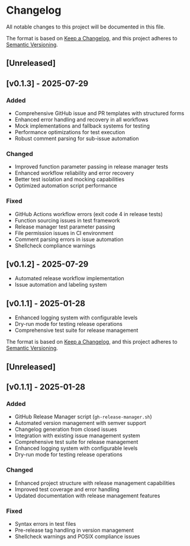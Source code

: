 # Changelog

All notable changes to this project will be documented in this file.

The format is based on [Keep a Changelog](https://keepachangelog.com/en/1.0.0/),
and this project adheres to [Semantic Versioning](https://semver.org/spec/v2.0.0.html).

## [Unreleased]

## [v0.1.3] - 2025-07-29

### Added
- Comprehensive GitHub issue and PR templates with structured forms
- Enhanced error handling and recovery in all workflows
- Mock implementations and fallback systems for testing
- Performance optimizations for test execution
- Robust comment parsing for sub-issue automation

### Changed
- Improved function parameter passing in release manager tests
- Enhanced workflow reliability and error recovery
- Better test isolation and mocking capabilities
- Optimized automation script performance

### Fixed
- GitHub Actions workflow errors (exit code 4 in release tests)
- Function sourcing issues in test framework
- Release manager test parameter passing
- File permission issues in CI environment
- Comment parsing errors in issue automation
- Shellcheck compliance warnings

## [v0.1.2] - 2025-07-29
- Automated release workflow implementation
- Issue automation and labeling system

## [v0.1.1] - 2025-01-28
- Enhanced logging system with configurable levels
- Dry-run mode for testing release operations
- Comprehensive test suite for release management

The format is based on [Keep a Changelog](https://keepachangelog.com/en/1.0.0/),
and this project adheres to [Semantic Versioning](https://semver.org/spec/v2.0.0.html).

## [Unreleased]

## [v0.1.1] - 2025-01-28

### Added
- GitHub Release Manager script (`gh-release-manager.sh`)
- Automated version management with semver support
- Changelog generation from closed issues
- Integration with existing issue management system
- Comprehensive test suite for release management
- Enhanced logging system with configurable levels
- Dry-run mode for testing release operations

### Changed
- Enhanced project structure with release management capabilities
- Improved test coverage and error handling
- Updated documentation with release management features

### Fixed
- Syntax errors in test files
- Pre-release tag handling in version management
- Shellcheck warnings and POSIX compliance issues